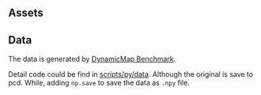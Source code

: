 Assets
---

## Data

The data is generated by [DynamicMap Benchmark](https://github.com/KTH-RPL/DynamicMap_Benchmark). 

Detail code could be find in [scripts/py/data](https://github.com/KTH-RPL/DynamicMap_Benchmark/blob/master/scripts/py/data). 
Although the original is save to pcd. While, adding `np.save` to save the data as `.npy` file.